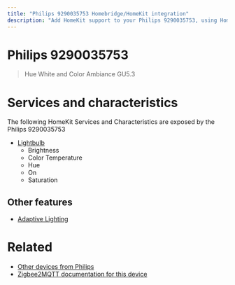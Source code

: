 ```yaml
---
title: "Philips 9290035753 Homebridge/HomeKit integration"
description: "Add HomeKit support to your Philips 9290035753, using Homebridge, Zigbee2MQTT and homebridge-z2m."
---
```

<!---
This file has been GENERATED using src/docgen/docgen.ts
DO NOT EDIT THIS FILE MANUALLY!
-->
# Philips 9290035753
> Hue White and Color Ambiance GU5.3


# Services and characteristics
The following HomeKit Services and Characteristics are exposed by
the Philips 9290035753

* [Lightbulb](../../light.md)
  * Brightness
  * Color Temperature
  * Hue
  * On
  * Saturation

## Other features
* [Adaptive Lighting](../../light.md)

# Related
* [Other devices from Philips](../index.md#philips)
* [Zigbee2MQTT documentation for this device](https://www.zigbee2mqtt.io/devices/9290035753.html)